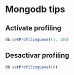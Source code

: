 # Mongodb tips
## Activate profiling
```javascript
db.setProfilingLevel(1, 100)
```

## Desactivar profiling
```javascript
db.setProfilingLevel(0)
```
